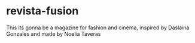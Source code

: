 # revista-fusion
This its gonna be a magazine for fashion and cinema, inspired by Daslaina Gonzales and made by Noelia Taveras

